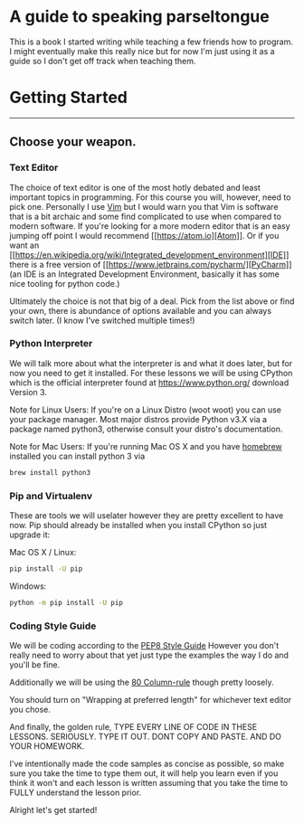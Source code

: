 # A guide to speaking parseltongue

This is a book I started writing while teaching a few friends how to program. I
might eventually make this really nice but for now I'm just using it as a guide
so I don't get off track when teaching them.

# Getting Started
----

## Choose your weapon.

### Text Editor 
The choice of text editor is one of the most hotly debated and least important topics in programming. For this course you will, however, need
to pick one. Personally I use [Vim](http://www.vim.org/) but I
would warn you that Vim is software that is a bit archaic and some find
complicated to use when compared to modern software. If you're looking for a more
modern editor that is an easy jumping off point I would recommend
[[https://atom.io][Atom]]. Or if you want an
[[https://en.wikipedia.org/wiki/Integrated_development_environment][IDE]] there
is a free version of [[https://www.jetbrains.com/pycharm/][PyCharm]]
(an IDE is an Integrated Development Environment, basically it has some nice
tooling for python code.)

Ultimately the choice is not that big of a deal. Pick from the list above or
find your own, there is abundance of options available and you can always switch
later. (I know I've switched multiple times!)

### Python Interpreter 
We will talk more about what the interpreter is and what it does later, but for now you need to get it installed. For these lessons we
will be using CPython which is the official interpreter found at
https://www.python.org/ download Version 3. 

Note for Linux Users: If you're on a Linux Distro (woot woot) you can use your
package manager. Most major distros provide Python v3.X via a package named
python3, otherwise consult your distro's documentation.

Note for Mac Users: If you're running Mac OS X and you have
[homebrew](https://brew.sh) installed you can install python 3 via

```bash 
brew install python3 
``` 

### Pip and Virtualenv 
These are tools we will uselater however they are pretty excellent to have now. 
Pip should already be installed when you install CPython so just upgrade it:

Mac OS X / Linux: 
```bash
pip install -U pip 
```

Windows: 
```bash
python -m pip install -U pip 
```

### Coding Style Guide
We will be coding according to the
[PEP8 Style Guide](https://www.python.org/dev/peps/pep-0008/) However you
don't really need to worry about that yet just type the examples the way I do
and you'll be fine.

Additionally we will be using the 
[80 Column-rule](https://www.emacswiki.org/emacs/EightyColumnRule) though
pretty loosely.

You should turn on "Wrapping at preferred length" for whichever text
editor you chose.

And finally, the golden rule, TYPE EVERY LINE OF CODE IN THESE LESSONS.
SERIOUSLY. TYPE IT OUT. DONT COPY AND PASTE. AND DO YOUR HOMEWORK.

I've intentionally made the code samples as concise as possible, so
make sure you take the time to type them out, it will help you learn
even if you think it won't and each lesson is written assuming that you take the
time to FULLY understand the lesson prior.

Alright let's get started!

